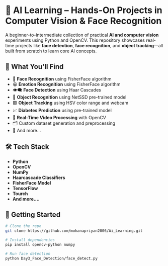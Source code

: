 # 🤖 AI Learning – Hands-On Projects in Computer Vision & Face Recognition

A beginner-to-intermediate collection of practical **AI and computer vision** experiments using Python and OpenCV. This repository showcases real-time projects like **face detection**, **face recognition**, and **object tracking**—all built from scratch to learn core AI concepts.

## 🧠 What You'll Find
- 🧍 **Face Recognition** using FisherFace algorithm
- 😀 **Emotion Recognition** using FisherFace algorithm
- 👁️‍🗨️ **Face Detection** using Haar Cascades
- 🚗 **Object Recognition** using NetSSD pre-trained model
- 🟥 **Object Tracking** using HSV color range and webcam
- 📈 **Diabetes Prediction** using pre-trained model
- 🎥 **Real-Time Video Processing** with OpenCV
- 🗂️ Custom dataset generation and preprocessing
- 📃 And more...

## 🛠️ Tech Stack
- **Python**
- **OpenCV**
- **NumPy**
- **Haarcascade Classifiers**
- **FisherFace Model**
- **TensorFlow**
- **Tourch**
- **And more....**

## 🚀 Getting Started
```bash
# Clone the repo
git clone https://github.com/mohanapriyan2006/Ai_Learning.git

# Install dependencies
pip install opencv-python numpy

# Run face detection
python Day3_Face_Detection/face_detect.py
